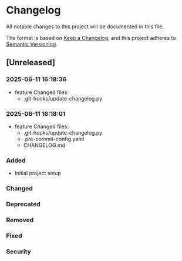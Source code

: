 # Changelog

All notable changes to this project will be documented in this file.

The format is based on [Keep a Changelog](https://keepachangelog.com/en/1.0.0/),
and this project adheres to [Semantic Versioning](https://semver.org/spec/v2.0.0.html).

## [Unreleased]

### 2025-06-11 16:18:36
- feature
  Changed files:
  - .git-hooks/update-changelog.py


### 2025-06-11 16:18:01
- feature
  Changed files:
  - .git-hooks/update-changelog.py
  - .pre-commit-config.yaml
  - CHANGELOG.md



### Added
- Initial project setup

### Changed

### Deprecated

### Removed

### Fixed

### Security

